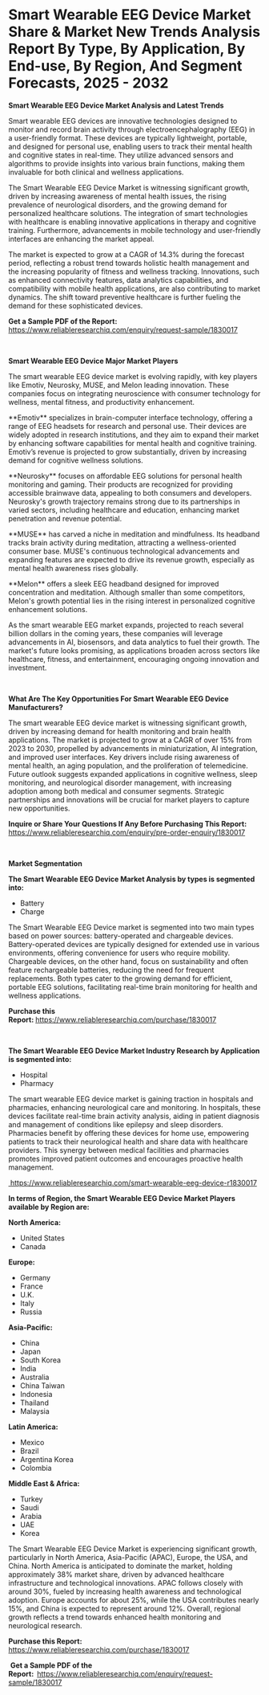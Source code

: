<p><h1>Smart Wearable EEG Device Market Share & Market New Trends Analysis Report By Type, By Application, By End-use, By Region, And Segment Forecasts, 2025 - 2032</h1></p><p><strong>Smart Wearable EEG Device Market Analysis and Latest Trends</strong></p>
<p><p>Smart wearable EEG devices are innovative technologies designed to monitor and record brain activity through electroencephalography (EEG) in a user-friendly format. These devices are typically lightweight, portable, and designed for personal use, enabling users to track their mental health and cognitive states in real-time. They utilize advanced sensors and algorithms to provide insights into various brain functions, making them invaluable for both clinical and wellness applications.</p><p>The Smart Wearable EEG Device Market is witnessing significant growth, driven by increasing awareness of mental health issues, the rising prevalence of neurological disorders, and the growing demand for personalized healthcare solutions. The integration of smart technologies with healthcare is enabling innovative applications in therapy and cognitive training. Furthermore, advancements in mobile technology and user-friendly interfaces are enhancing the market appeal.</p><p>The market is expected to grow at a CAGR of 14.3% during the forecast period, reflecting a robust trend towards holistic health management and the increasing popularity of fitness and wellness tracking. Innovations, such as enhanced connectivity features, data analytics capabilities, and compatibility with mobile health applications, are also contributing to market dynamics. The shift toward preventive healthcare is further fueling the demand for these sophisticated devices.</p></p>
<p><strong>Get a Sample PDF of the Report:&nbsp;</strong> <a href="https://www.reliableresearchiq.com/enquiry/request-sample/1830017?utm_campaign=2927&utm_medium=2&utm_source=Github&utm_content=ia&utm_term=14042025&utm_id=smart-wearable-eeg-device">https://www.reliableresearchiq.com/enquiry/request-sample/1830017</a></p>
<p>&nbsp;</p>
<p><strong>Smart Wearable EEG Device Major Market Players</strong></p>
<p><p>The smart wearable EEG device market is evolving rapidly, with key players like Emotiv, Neurosky, MUSE, and Melon leading innovation. These companies focus on integrating neuroscience with consumer technology for wellness, mental fitness, and productivity enhancement.</p><p>**Emotiv** specializes in brain-computer interface technology, offering a range of EEG headsets for research and personal use. Their devices are widely adopted in research institutions, and they aim to expand their market by enhancing software capabilities for mental health and cognitive training. Emotiv’s revenue is projected to grow substantially, driven by increasing demand for cognitive wellness solutions.</p><p>**Neurosky** focuses on affordable EEG solutions for personal health monitoring and gaming. Their products are recognized for providing accessible brainwave data, appealing to both consumers and developers. Neurosky's growth trajectory remains strong due to its partnerships in varied sectors, including healthcare and education, enhancing market penetration and revenue potential.</p><p>**MUSE** has carved a niche in meditation and mindfulness. Its headband tracks brain activity during meditation, attracting a wellness-oriented consumer base. MUSE's continuous technological advancements and expanding features are expected to drive its revenue growth, especially as mental health awareness rises globally.</p><p>**Melon** offers a sleek EEG headband designed for improved concentration and meditation. Although smaller than some competitors, Melon's growth potential lies in the rising interest in personalized cognitive enhancement solutions.</p><p>As the smart wearable EEG market expands, projected to reach several billion dollars in the coming years, these companies will leverage advancements in AI, biosensors, and data analytics to fuel their growth. The market's future looks promising, as applications broaden across sectors like healthcare, fitness, and entertainment, encouraging ongoing innovation and investment.</p></p>
<p>&nbsp;</p>
<p><strong>What Are The Key Opportunities For Smart Wearable EEG Device Manufacturers?</strong></p>
<p><p>The smart wearable EEG device market is witnessing significant growth, driven by increasing demand for health monitoring and brain health applications. The market is projected to grow at a CAGR of over 15% from 2023 to 2030, propelled by advancements in miniaturization, AI integration, and improved user interfaces. Key drivers include rising awareness of mental health, an aging population, and the proliferation of telemedicine. Future outlook suggests expanded applications in cognitive wellness, sleep monitoring, and neurological disorder management, with increasing adoption among both medical and consumer segments. Strategic partnerships and innovations will be crucial for market players to capture new opportunities.</p></p>
<p><strong>Inquire or Share Your Questions If Any Before Purchasing This Report:</strong> <a href="https://www.reliableresearchiq.com/enquiry/pre-order-enquiry/1830017?utm_campaign=2927&utm_medium=2&utm_source=Github&utm_content=ia&utm_term=14042025&utm_id=smart-wearable-eeg-device">https://www.reliableresearchiq.com/enquiry/pre-order-enquiry/1830017</a></p>
<p>&nbsp;</p>
<p><strong>Market Segmentation</strong></p>
<p><strong>The Smart Wearable EEG Device Market Analysis by types is segmented into:</strong></p>
<p><ul><li>Battery</li><li>Charge</li></ul></p>
<p><p>The Smart Wearable EEG Device market is segmented into two main types based on power sources: battery-operated and chargeable devices. Battery-operated devices are typically designed for extended use in various environments, offering convenience for users who require mobility. Chargeable devices, on the other hand, focus on sustainability and often feature rechargeable batteries, reducing the need for frequent replacements. Both types cater to the growing demand for efficient, portable EEG solutions, facilitating real-time brain monitoring for health and wellness applications.</p></p>
<p><strong>Purchase this Report:&nbsp;</strong><a href="https://www.reliableresearchiq.com/purchase/1830017?utm_campaign=2927&utm_medium=2&utm_source=Github&utm_content=ia&utm_term=14042025&utm_id=smart-wearable-eeg-device">https://www.reliableresearchiq.com/purchase/1830017</a></p>
<p>&nbsp;</p>
<p><strong>The Smart Wearable EEG Device Market Industry Research by Application is segmented into:</strong></p>
<p><ul><li>Hospital</li><li>Pharmacy</li></ul></p>
<p><p>The smart wearable EEG device market is gaining traction in hospitals and pharmacies, enhancing neurological care and monitoring. In hospitals, these devices facilitate real-time brain activity analysis, aiding in patient diagnosis and management of conditions like epilepsy and sleep disorders. Pharmacies benefit by offering these devices for home use, empowering patients to track their neurological health and share data with healthcare providers. This synergy between medical facilities and pharmacies promotes improved patient outcomes and encourages proactive health management.</p></p>
<p><a href="https://www.reliableresearchiq.com/smart-wearable-eeg-device-r1830017?utm_campaign=2927&utm_medium=2&utm_source=Github&utm_content=ia&utm_term=14042025&utm_id=smart-wearable-eeg-device">&nbsp;https://www.reliableresearchiq.com/smart-wearable-eeg-device-r1830017</a></p>
<p><strong>In terms of Region, the Smart Wearable EEG Device Market Players available by Region are:</strong></p>
<p>
    <p> <strong> North America: </strong>
        <ul>
            <li>United States</li>
            <li>Canada</li>
        </ul>
        </p> 
    <p> <strong> Europe: </strong>
        <ul>
            <li>Germany</li>
            <li>France</li>
            <li>U.K.</li>
            <li>Italy</li>
            <li>Russia</li>
        </ul>
        </p> 
    <p> <strong> Asia-Pacific: </strong>
        <ul>
            <li>China</li>
            <li>Japan</li>
            <li>South Korea</li>
            <li>India</li>
            <li>Australia</li>
            <li>China Taiwan</li>
            <li>Indonesia</li>
            <li>Thailand</li>
            <li>Malaysia</li>
        </ul>
        </p> 
    <p> <strong> Latin America: </strong>
        <ul>
            <li>Mexico</li>
            <li>Brazil</li>
            <li>Argentina Korea</li>
            <li>Colombia</li>
        </ul>
        </p> 
    <p> <strong> Middle East & Africa: </strong>
        <ul>
            <li>Turkey</li>
            <li>Saudi</li>
            <li>Arabia</li>
            <li>UAE</li>
            <li>Korea</li>
        </ul>
    </p>
    </p>
<p><p>The Smart Wearable EEG Device Market is experiencing significant growth, particularly in North America, Asia-Pacific (APAC), Europe, the USA, and China. North America is anticipated to dominate the market, holding approximately 38% market share, driven by advanced healthcare infrastructure and technological innovations. APAC follows closely with around 30%, fueled by increasing health awareness and technological adoption. Europe accounts for about 25%, while the USA contributes nearly 15%, and China is expected to represent around 12%. Overall, regional growth reflects a trend towards enhanced health monitoring and neurological research.</p></p>
<p><strong>Purchase this Report: </strong><a href="https://www.reliableresearchiq.com/purchase/1830017?utm_campaign=2927&utm_medium=2&utm_source=Github&utm_content=ia&utm_term=14042025&utm_id=smart-wearable-eeg-device">https://www.reliableresearchiq.com/purchase/1830017</a></p>
<p>&nbsp;<strong>Get a Sample PDF of the Report:&nbsp;&nbsp;</strong><a href="https://www.reliableresearchiq.com/enquiry/request-sample/1830017?utm_campaign=2927&utm_medium=2&utm_source=Github&utm_content=ia&utm_term=14042025&utm_id=smart-wearable-eeg-device">https://www.reliableresearchiq.com/enquiry/request-sample/1830017</a></p>
<p><strong></strong></p>
<p><p></p><p></p><p></p></p>